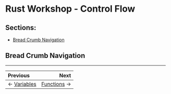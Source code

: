 # Rust Workshop - Control Flow

## Sections:

* [Bread Crumb Navigation](#bread-crumb-navigation)

## Bread Crumb Navigation
_________________________

Previous | Next
:------- | ---:
← [Variables](./variables.md) | [Functions](./functions.md) →
